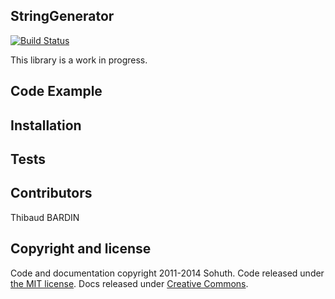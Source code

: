 ## StringGenerator
[![Build Status](https://travis-ci.org/Sohuth/A3_GRP1_PSR.svg?branch=master)](https://travis-ci.org/Sohuth/A3_GRP1_PSR)

This library is a work in progress.

## Code Example


## Installation


## Tests


## Contributors

Thibaud BARDIN

## Copyright and license

Code and documentation copyright 2011-2014 Sohuth. Code released under [the MIT license](LICENSE). Docs released under [Creative Commons](docs/LICENSE).